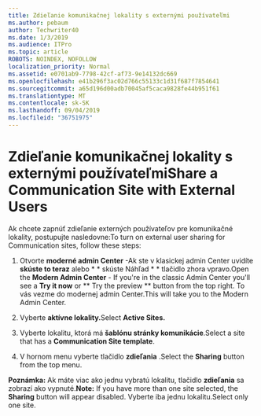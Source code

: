 ```yaml
---
title: Zdieľanie komunikačnej lokality s externými používateľmi
ms.author: pebaum
author: Techwriter40
ms.date: 1/3/2019
ms.audience: ITPro
ms.topic: article
ROBOTS: NOINDEX, NOFOLLOW
localization_priority: Normal
ms.assetid: e0701ab9-7798-42cf-af73-9e14132dc669
ms.openlocfilehash: e41b296f3ac02d766c55133c1d31f687f7854641
ms.sourcegitcommit: a65d196d00adb70045af5caca9828fe44b951f61
ms.translationtype: MT
ms.contentlocale: sk-SK
ms.lasthandoff: 09/04/2019
ms.locfileid: "36751975"
---
```

# <a name="share-a-communication-site-with-external-users"></a><span data-ttu-id="8b8a0-102">Zdieľanie komunikačnej lokality s externými používateľmi</span><span class="sxs-lookup"><span data-stu-id="8b8a0-102">Share a Communication Site with External Users</span></span>

<span data-ttu-id="8b8a0-103">Ak chcete zapnúť zdieľanie externých používateľov pre komunikačné lokality, postupujte nasledovne:</span><span class="sxs-lookup"><span data-stu-id="8b8a0-103">To turn on external user sharing for Communication sites, follow these steps:</span></span> 
  
1. <span data-ttu-id="8b8a0-104">Otvorte **moderné admin Center** -Ak ste v klasickej admin Center uvidíte **skúste to teraz** alebo \* \* skúste Náhľad \* \* tlačidlo zhora vpravo.</span><span class="sxs-lookup"><span data-stu-id="8b8a0-104">Open the **Modern Admin Center** - If you're in the classic Admin Center you'll see a **Try it now** or \*\* Try the preview \*\* button from the top right.</span></span> <span data-ttu-id="8b8a0-105">To vás vezme do modernej admin Center.</span><span class="sxs-lookup"><span data-stu-id="8b8a0-105">This will take you to the Modern Admin Center.</span></span> 
  
2. <span data-ttu-id="8b8a0-106">Vyberte **aktívne lokality.**</span><span class="sxs-lookup"><span data-stu-id="8b8a0-106">Select **Active Sites.**</span></span>
  
3. <span data-ttu-id="8b8a0-107">Vyberte lokalitu, ktorá má **šablónu stránky komunikácie**.</span><span class="sxs-lookup"><span data-stu-id="8b8a0-107">Select a site that has a **Communication Site template**.</span></span> 
  
4. <span data-ttu-id="8b8a0-108">V hornom menu vyberte tlačidlo **zdieľania** .</span><span class="sxs-lookup"><span data-stu-id="8b8a0-108">Select the **Sharing** button from the top menu.</span></span> 
  
 <span data-ttu-id="8b8a0-109">**Poznámka:** Ak máte viac ako jednu vybratú lokalitu, tlačidlo **zdieľania** sa zobrazí ako vypnuté.</span><span class="sxs-lookup"><span data-stu-id="8b8a0-109">**Note:** If you have more than one site selected, the **Sharing** button will appear disabled.</span></span> <span data-ttu-id="8b8a0-110">Vyberte iba jednu lokalitu.</span><span class="sxs-lookup"><span data-stu-id="8b8a0-110">Select only one site.</span></span> 
  

